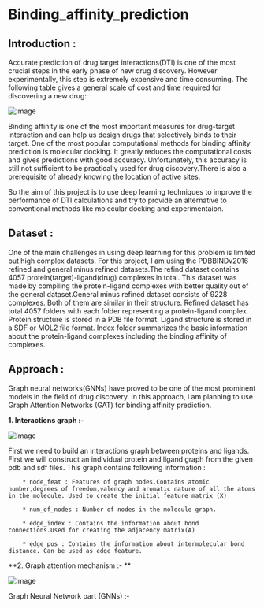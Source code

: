 # Binding_affinity_prediction

## Introduction :

 Accurate prediction of drug target interactions(DTI) is one of the most crucial steps in the early phase of new drug discovery. However experimentally, this step is extremely expensive and time consuming. The following table gives a general scale of cost and time required for discovering a new drug:




 ![image](https://github.com/Gilgamesh60/Binding_affinity_predictor/assets/104096164/2af77296-32a4-4056-9409-0e17a3916139)


Binding affinity is one of the most important measures for drug-target interaction and can help us design drugs that selectively binds to their target. 
One of the most popular computational methods for binding affinity prediction is molecular docking. It greatly reduces the computational costs and gives predictions with good accuracy. Unfortunately, this accuracy is still not sufficient to be practically used for drug discovery.There is also a prerequisite of already knowing the location of active sites. 

So the aim of this project is to use deep learning techniques to improve the performance of DTI calculations and try to provide an alternative to conventional methods like molecular docking and experimentaion.




## Dataset :

One of the main challenges in using deep learning for this problem is limited but high complex datasets. For this project, I am using the PDBBINDv2016 refined and general minus refined datasets.The refind dataset contains 4057 protein(target)-ligand(drug) complexes in total. This dataset was made by compiling the protein-ligand complexes with better quality out of the general dataset.General minus refined dataset consists of 9228 complexes. Both of them are similar in their structure. 
Refined dataset has total 4057 folders with each folder representing a protein-ligand complex. Protein structure is stored in a PDB file format. Ligand structure is stored in a SDF or MOL2 file format. Index folder summarizes the basic information about the protein-ligand complexes including the binding affinity of complexes.



## Approach :

Graph neural networks(GNNs) have proved to be one of the most prominent models in the field of drug discovery. In this approach, I am planning to use Graph Attention Networks (GAT) for binding affinity prediction.

**1. Interactions graph :-**

![image](https://github.com/Gilgamesh60/Binding_affinity_predictor/assets/104096164/5cac35f6-4a36-4d1c-86a8-d366a37daa51)


First we need to build an interactions graph between proteins and ligands. First we will construct an individual protein and ligand graph from the given pdb and sdf files. This graph contains following information :

        * node_feat : Features of graph nodes.Contains atomic number,degrees of freedom,valency and aromatic nature of all the atoms in the molecule. Used to create the initial feature matrix (X)
        
        * num_of_nodes : Number of nodes in the molecule graph.
        
        * edge_index : Contains the information about bond connections.Used for creating the adjacency matrix(A)
        
        * edge_pos : Contains the information about intermolecular bond distance. Can be used as edge_feature.

**2. Graph attention mechanism :- **

![image](https://github.com/Gilgamesh60/Binding_affinity_predictor/assets/104096164/caa10cf5-db1f-4ad7-bab9-00baa90952b2)

Graph Neural Network part (GNNs) :- 

     
